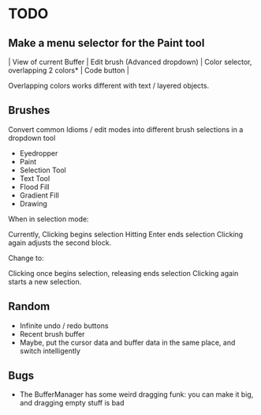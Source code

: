 # TODO

## Make a menu selector for the Paint tool

| View of current Buffer | Edit brush (Advanced dropdown) | Color selector, overlapping 2 colors* | Code button | 

Overlapping colors works different with text / layered objects.


## Brushes

Convert common Idioms / edit modes into different brush selections in a dropdown tool

* Eyedropper
* Paint
* Selection Tool
* Text Tool
* Flood Fill
* Gradient Fill
* Drawing

When in selection mode:

Currently, Clicking begins selection
Hitting Enter ends selection
Clicking again adjusts the second block.

Change to:

Clicking once begins selection, releasing ends selection
Clicking again starts a new selection.


## Random

* Infinite undo / redo buttons
* Recent brush buffer
* Maybe, put the cursor data and buffer data in the same place, and switch intelligently

## Bugs

* The BufferManager has some weird dragging funk: you can make it big, and dragging empty stuff is bad


